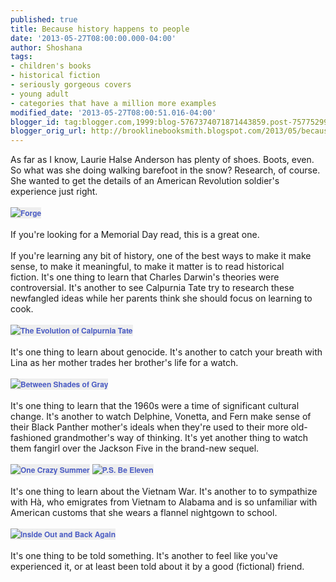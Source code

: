 ```yaml
---
published: true
title: Because history happens to people
date: '2013-05-27T08:00:00.000-04:00'
author: Shoshana
tags:
- children's books
- historical fiction
- seriously gorgeous covers
- young adult
- categories that have a million more examples
modified_date: '2013-05-27T08:00:51.016-04:00'
blogger_id: tag:blogger.com,1999:blog-5767374071871443859.post-7577529958735171716
blogger_orig_url: http://brooklinebooksmith.blogspot.com/2013/05/because-history-happens-to-people.html
---
```


As far as I know, Laurie Halse Anderson has plenty of shoes. Boots, even. So what was she doing walking barefoot in the snow? Research, of course. She wanted to get the details of an American Revolution soldier's experience just right.<br /><br /><a href="http://www.brooklinebooksmith-shop.com/book/v/9781416961451" style="background-color: #eeeeee; color: #4b5cc3; font-family: 'Helvetica neue', Helvetica, Arial, Verdana, sans-serif; font-size: 12px; font-weight: bold; line-height: 18px; text-align: center; text-decoration: none;"><img src="http://images.booksense.com/images/books/451/961/FC9781416961451.JPG" style="border: 0px;" title="Forge" /></a><br /><span style="font-family: inherit;"><br /></span><span style="font-family: inherit;">If you're looking for a Memorial Day read, this is a great one.</span><br /><span style="font-family: inherit;"><br /></span><span style="font-family: inherit;">If you're learning any bit of history, one of the best ways to make it make sense, to make it meaningful, to make it matter is to read historical fiction.&nbsp;</span><span style="font-family: inherit;">It's one thing to learn that Charles Darwin's theories were controversial. It's another to see Calpurnia Tate&nbsp;try to research these newfangled ideas while her parents think she should focus on learning to cook.</span><br /><span style="font-family: inherit;"><br /></span><a href="http://www.brooklinebooksmith-shop.com/book/v/9780312659301" style="background-color: #eeeeee; color: #4b5cc3; font-family: 'Helvetica neue', Helvetica, Arial, Verdana, sans-serif; font-size: 12px; font-weight: bold; line-height: 18px; text-align: center; text-decoration: none;"><img src="http://images.booksense.com/images/books/301/659/FC9780312659301.JPG" style="border: 0px;" title="The Evolution of Calpurnia Tate" /></a><br /><span style="font-family: inherit;"><br /></span><span style="font-family: inherit;">It's one thing to learn about genocide. It's another to catch your breath with Lina as her mother trades her brother's life for a watch.</span><br /><span style="font-family: inherit;"><br /></span><a href="http://www.brooklinebooksmith-shop.com/book/v/9780142420591" style="background-color: #eeeeee; color: #4b5cc3; font-family: 'Helvetica neue', Helvetica, Arial, Verdana, sans-serif; font-size: 12px; font-weight: bold; line-height: 18px; text-align: center; text-decoration: none;"><img src="http://images.booksense.com/images/books/591/420/FC9780142420591.JPG" style="border: 0px;" title="Between Shades of Gray" /></a><br /><span style="font-family: inherit;"><br /></span><span style="font-family: inherit;">It's one thing to learn that the 1960s were a time of significant cultural change. It's another to watch Delphine, Vonetta, and Fern make sense of their Black Panther mother's ideals when they're used to their more old-fashioned grandmother's way of thinking. It's yet another thing to watch them fangirl over the Jackson Five in the brand-new sequel.</span><br /><span style="font-family: inherit;"><br /></span><a href="http://www.brooklinebooksmith-shop.com/book/v/9780060760908" style="background-color: #eeeeee; color: #4b5cc3; font-family: 'Helvetica neue', Helvetica, Arial, Verdana, sans-serif; font-size: 12px; font-weight: bold; line-height: 18px; text-align: center; text-decoration: none;"><img src="http://images.booksense.com/images/books/908/760/FC9780060760908.JPG" style="border: 0px;" title="One Crazy Summer" /></a>&nbsp;<a href="http://www.brooklinebooksmith-shop.com/book/v/9780061938627" style="background-color: #eeeeee; color: #4b5cc3; font-family: 'Helvetica neue', Helvetica, Arial, Verdana, sans-serif; font-size: 12px; font-weight: bold; line-height: 18px; text-align: center; text-decoration: none;"><img src="http://images.booksense.com/images/books/627/938/FC9780061938627.JPG" style="border: 0px;" title="P.S. Be Eleven" /></a><br /><span style="font-family: inherit;"><br /></span><span style="font-family: inherit;">It's one thing to learn about the Vietnam War. It's another to to sympathize with&nbsp;<span style="background-color: white;">Hà, who emigrates from Vietnam to Alabama and is so unfamiliar with American customs that she wears a flannel nightgown to school.</span></span><br /><span style="font-family: inherit;"><span style="background-color: white;"><br /></span></span><a href="http://www.brooklinebooksmith-shop.com/book/v/9780061962783" style="background-color: #eeeeee; color: #4b5cc3; font-family: 'Helvetica neue', Helvetica, Arial, Verdana, sans-serif; font-size: 12px; font-weight: bold; line-height: 18px; text-align: center; text-decoration: none;"><img src="http://images.booksense.com/images/books/783/962/FC9780061962783.JPG" style="border: 0px;" title="Inside Out and Back Again" /></a><br /><span style="font-family: inherit;"><span style="background-color: white;"><br /></span></span><span style="font-family: inherit;"><span style="background-color: white;">It's one thing to be told something. It's another to feel like you've experienced it, or at least been told about it by a good (fictional) friend.</span></span>